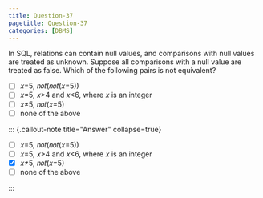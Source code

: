 ```yaml
---
title: Question-37
pagetitle: Question-37
categories: [DBMS]
---
```


In SQL, relations can contain null values, and comparisons with null values are treated as unknown. Suppose all comparisons with a null value are treated as false. Which of the following pairs is not equivalent?

- [ ] 𝑥=5, 𝑛𝑜𝑡(𝑛𝑜𝑡(𝑥=5))  
- [ ] 𝑥=5, 𝑥\>4 and 𝑥\<6, where 𝑥 is an integer  
- [ ] 𝑥≠5, 𝑛𝑜𝑡(𝑥=5)  
- [ ] none of the above

::: {.callout-note title="Answer" collapse=true}

- [ ] 𝑥=5, 𝑛𝑜𝑡(𝑛𝑜𝑡(𝑥=5))  
- [ ] 𝑥=5, 𝑥\>4 and 𝑥\<6, where 𝑥 is an integer  
- [x] 𝑥≠5, 𝑛𝑜𝑡(𝑥=5)  
- [ ] none of the above

:::

